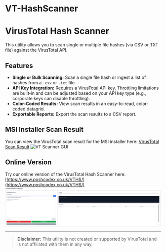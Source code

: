 # VT-HashScanner
# VirusTotal Hash Scanner

This utility allows you to scan single or multiple file hashes (via CSV or TXT file) against the VirusTotal API.

## Features

* **Single or Bulk Scanning:** Scan a single file hash or ingest a list of hashes from a `.csv` or `.txt` file.
* **API Key Integration:** Requires a VirusTotal API key. Throttling limitations are built-in and can be adjusted based on your API key type (e.g., corporate keys can disable throttling).
* **Color-Coded Results:** View scan results in an easy-to-read, color-coded datagrid.
* **Exportable Reports:** Export the scan results to a CSV report.

## MSI Installer Scan Result

You can view the VirusTotal scan result for the MSI installer here:
[VirusTotal Scan Result](https://www.virustotal.com/gui/file/36314be715b0a38cc198bae1c0eb521f6ba6f97ac0763a5021890b2a0e854161/detection)
![VT Scanner GUI](https://github.com/richeaston/VT-HashScanner/blob/main/Vthashscanner.png)
## Online Version

Try our online version of the VirusTotal Hash Scanner here:
[https://www.poshcodex.co.uk/VTHS/](https://www.poshcodex.co.uk/VTHS/)
![VTHS-Online](https://github.com/richeaston/VT-HashScanner/blob/main/VTHS-Online.png)
***

> **Disclaimer:** This utility is not created or supported by VirusTotal and is not affiliated with them in any way.


